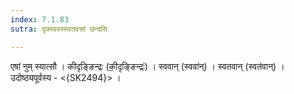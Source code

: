 ```yaml
---
index: 7.1.83
sutra: दृक्स्ववस्स्वतवसां छन्दसि

---
```

 एषां नुम् स्यात्सौ । कीदृङ्ङिन्द्रः (की॒दृङ्ङिन्द्रः॑) । स्ववान् (स्ववा॑न्) । स्वतवान् (स्वत॑वान्) । उदोष्ठ्यपूर्वस्य - <{SK2494}> ।